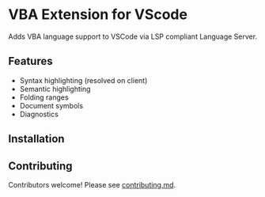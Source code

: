 # VBA Extension for VScode

Adds VBA language support to VSCode via LSP compliant Language Server.

## Features
* Syntax highlighting (resolved on client)
* Semantic highlighting
* Folding ranges
* Document symbols
* Diagnostics


## Installation

## Contributing

Contributors welcome! Please see [contributing.md](tbc).
